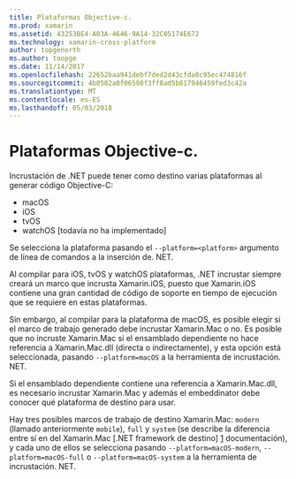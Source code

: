 ```yaml
---
title: Plataformas Objective-c.
ms.prod: xamarin
ms.assetid: 43253BE4-A03A-4646-9A14-32C05174E672
ms.technology: xamarin-cross-platform
author: topgenorth
ms.author: toopge
ms.date: 11/14/2017
ms.openlocfilehash: 22652baa941debf7ded2d43cfda8c95ec474816f
ms.sourcegitcommit: 4b0582a0f06598f3ff8ad5b817946459fed3c42a
ms.translationtype: MT
ms.contentlocale: es-ES
ms.lasthandoff: 05/03/2018
---
```

# <a name="objective-c-platforms"></a>Plataformas Objective-c.

Incrustación de .NET puede tener como destino varias plataformas al generar código Objective-C:

* macOS
* iOS
* tvOS
* watchOS [todavía no ha implementado]

Se selecciona la plataforma pasando el `--platform=<platform>` argumento de línea de comandos a la inserción de. NET.

Al compilar para iOS, tvOS y watchOS plataformas, .NET incrustar siempre creará un marco que incrusta Xamarin.iOS, puesto que Xamarin.iOS contiene una gran cantidad de código de soporte en tiempo de ejecución que se requiere en estas plataformas.

Sin embargo, al compilar para la plataforma de macOS, es posible elegir si el marco de trabajo generado debe incrustar Xamarin.Mac o no. Es posible que no incruste Xamarin.Mac si el ensamblado dependiente no hace referencia a Xamarin.Mac.dll (directa o indirectamente), y esta opción está seleccionada, pasando `--platform=macOS` a la herramienta de incrustación. NET.

Si el ensamblado dependiente contiene una referencia a Xamarin.Mac.dll, es necesario incrustar Xamarin.Mac y además el embeddinator debe conocer qué plataforma de destino para usar.

Hay tres posibles marcos de trabajo de destino Xamarin.Mac: `modern` (llamado anteriormente `mobile`), `full` y `system` (se describe la diferencia entre sí en del Xamarin.Mac [.NET framework de destino] [ 1] documentación), y cada uno de ellos se selecciona pasando `--platform=macOS-modern`, `--platform=macOS-full` o `--platform=macOS-system` a la herramienta de incrustación. NET.

[1]: ~/mac/platform/target-framework.md
